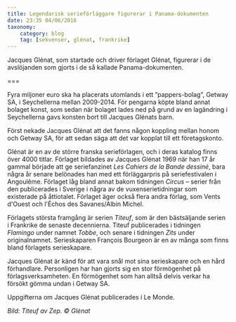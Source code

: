 ```yaml
---
title: Legendarisk serieförläggare figurerar i Panama-dokumenten
date: 23:35 04/06/2016
taxonomy:
    category: blog
    tag: [sekvenser, glénat, frankrike]
---
```

Jacques Glénat, som startade och driver förlaget Glénat, figurerar i de avslöjanden som gjorts i de så kallade Panama-dokumenten.

===


Fyra miljoner euro ska ha placerats utomlands i ett ”pappers-bolag”, Getway SA, i Seychellerna mellan 2009-2014. För pengarna köpte bland annat bolaget konst, som sedan när bolaget lades ned på grund av en lagändring i Seychellerna gavs konsten bort till Jacques Glénats barn.

Först nekade Jacques Glénat att det fanns någon koppling mellan honom och Getway SA, för att sedan säga att det var kopplat till ett företagskonto.

Glénat är en av de större franska serieförlagen, och i deras katalog finns över 4000 titlar. Förlaget bildades av Jacques Glénat 1969 när han 17 år gammal började att ge seriefanzinet _Les Cahiers de la Bande dessiné_, bara några år senare belönades han med ett förläggarpris på seriefestivalen i Angoulême. Förlaget låg bland annat bakom tidningen _Circus_ – serier från den publicerades i Sverige i några av de vuxenserietidningar som existerade på åttiotalet. Förlaget äger också flera andra förlag, som Vents d'Ouest och l'Échos des Savanes/Albin Michel.

Förlagets största framgång är serien _Titeuf_, som är den bästsäljande serien i Frankrike de senaste decennierna. Titeuf publicerades i tidningen _Flamingo_ under namnet _Tobbe_, och senare i tidningen _Zits_ under originalnamnet. Serieskaparen François Bourgeon är en av många som finns bland förlagets serieskapare.

Jacques Glénat är känd för att vara snål mot sina serieskapare och en hård förhandlare. Personligen har han gjorts sig en stor förmögenhet på förlagsverksamheten. En förmögenhet som han alltså delvis verkar ha försökt gömma undan i Getway SA.

Uppgifterna om Jacques Glénat publicerades i Le Monde.

_Bild: Titeuf av Zep. &copy; Glénat_
